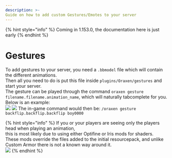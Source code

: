 ```yaml
---
description: >-
Guide on how to add custom Gestures/Emotes to your server
---
```

{% hint style="info" %}
Coming in 1.153.0, the documentation here is just early
{% endhint %}
# Gestures

To add gestures to your server, you need a `.bbmodel` file which will contain the different animations.\
Then all you need to do is put this file inside `plugins/Oraxen/gestures` and start your server.\
The gesture can be played through the command `oraxen gesture filename.filename.animation_name`, which will naturally tabcomplete for you.\
Below is an example:\
![](https://media.discordapp.net/attachments/564158787108208640/1081645683758608556/image.png)
![](https://media.discordapp.net/attachments/564158787108208640/1081645683993493594/image.png)
The in-game command would then be: `/oraxen gesture backflip.backflip.backflip boy0000`

{% hint style="info" %}
If you or your players are seeing only the players head when playing an animation,\
this is most likely due to using either Optifine or Iris mods for shaders.\
These mods override the files added to the initial resourcepack, and unlike Custom Armor there is not a known way around it.\
![](https://cdn.discordapp.com/attachments/564158787108208640/1081647223793795152/image.png)
{% endhint %}
